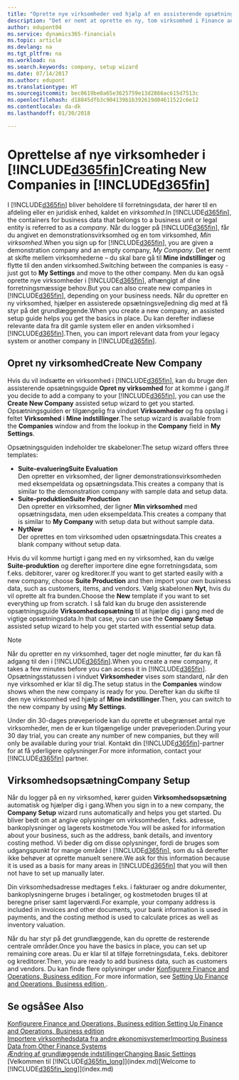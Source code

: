 ```yaml
---
title: "Oprette nye virksomheder ved hjælp af en assisterende opsætningsvejledning | Microsoft Docs"
description: "Det er nemt at oprette en ny, tom virksomhed i Finance and Operations, Business edition. En assisterede opsætningsvejledning hjælper dig gennem trinene, og du kan indlæse eksisterende forretningsdata."
author: edupont04
ms.service: dynamics365-financials
ms.topic: article
ms.devlang: na
ms.tgt_pltfrm: na
ms.workload: na
ms.search.keywords: company, setup wizard
ms.date: 07/14/2017
ms.author: edupont
ms.translationtype: HT
ms.sourcegitcommit: bec0619be0a65e3625759e13d2866ac615d7513c
ms.openlocfilehash: d18845dfb3c904139b1b392619d04611522c6e12
ms.contentlocale: da-dk
ms.lasthandoff: 01/30/2018

---
```

# <a name="creating-new-companies-in-included365finincludesd365finmdmd"></a><span data-ttu-id="db2f5-104">Oprettelse af nye virksomheder i [!INCLUDE[d365fin](includes/d365fin_md.md)]</span><span class="sxs-lookup"><span data-stu-id="db2f5-104">Creating New Companies in [!INCLUDE[d365fin](includes/d365fin_md.md)]</span></span>
<span data-ttu-id="db2f5-105">I [!INCLUDE[d365fin](includes/d365fin_md.md)] bliver beholdere til forretningsdata, der hører til en afdeling eller en juridisk enhed, kaldet en *virksomhed*.</span><span class="sxs-lookup"><span data-stu-id="db2f5-105">In [!INCLUDE[d365fin](includes/d365fin_md.md)], the containers for business data that belongs to a business unit or legal entity is referred to as a *company*.</span></span> <span data-ttu-id="db2f5-106">Når du logger på [!INCLUDE[d365fin](includes/d365fin_md.md)], får du angivet en demonstrationsvirksomhed og en tom virksomhed, *Min virksomhed*.</span><span class="sxs-lookup"><span data-stu-id="db2f5-106">When you sign up for [!INCLUDE[d365fin](includes/d365fin_md.md)], you are given a demonstration company and an empty company, *My Company*.</span></span> <span data-ttu-id="db2f5-107">Det er nemt at skifte mellem virksomhederne – du skal bare gå til **Mine indstillinger** og flytte til den anden virksomhed.</span><span class="sxs-lookup"><span data-stu-id="db2f5-107">Switching between the companies is easy - just got to **My Settings** and move to the other company.</span></span> <span data-ttu-id="db2f5-108">Men du kan også oprette nye virksomheder i [!INCLUDE[d365fin](includes/d365fin_md.md)], afhængigt af dine forretningsmæssige behov.</span><span class="sxs-lookup"><span data-stu-id="db2f5-108">But you can also create new companies in [!INCLUDE[d365fin](includes/d365fin_md.md)], depending on your business needs.</span></span> <span data-ttu-id="db2f5-109">Når du opretter en ny virksomhed, hjælper en assisterede opsætningsvejledning dig med at få styr på det grundlæggende.</span><span class="sxs-lookup"><span data-stu-id="db2f5-109">When you create a new company, an assisted setup guide helps you get the basics in place.</span></span> <span data-ttu-id="db2f5-110">Du kan derefter indlæse relevante data fra dit gamle system eller en anden virksomhed i [!INCLUDE[d365fin](includes/d365fin_md.md)].</span><span class="sxs-lookup"><span data-stu-id="db2f5-110">Then, you can import relevant data from your legacy system or another company in [!INCLUDE[d365fin](includes/d365fin_md.md)].</span></span>  

## <a name="create-new-company"></a><span data-ttu-id="db2f5-111">Opret ny virksomhed</span><span class="sxs-lookup"><span data-stu-id="db2f5-111">Create New Company</span></span>
<span data-ttu-id="db2f5-112">Hvis du vil indsætte en virksomhed i [!INCLUDE[d365fin](includes/d365fin_md.md)], kan du bruge den assisterende opsætningsguide **Opret ny virksomhed** for at komme i gang.</span><span class="sxs-lookup"><span data-stu-id="db2f5-112">If you decide to add a company to your [!INCLUDE[d365fin](includes/d365fin_md.md)], you can use the **Create New Company** assisted setup wizard to get you started.</span></span> <span data-ttu-id="db2f5-113">Opsætningsguiden er tilgængelig fra vinduet **Virksomheder** og fra opslag i feltet **Virksomhed** i **Mine indstillinger**.</span><span class="sxs-lookup"><span data-stu-id="db2f5-113">The setup wizard is available from the **Companies** window and from the lookup in the **Company** field in **My Settings**.</span></span>  

<span data-ttu-id="db2f5-114">Opsætningsguiden indeholder tre skabeloner:</span><span class="sxs-lookup"><span data-stu-id="db2f5-114">The setup wizard offers three templates:</span></span>

-   <span data-ttu-id="db2f5-115">**Suite-evaluering**</span><span class="sxs-lookup"><span data-stu-id="db2f5-115">**Suite Evaluation**</span></span>  
    <span data-ttu-id="db2f5-116">Den opretter en virksomhed, der ligner demonstrationsvirksomheden med eksempeldata og opsætningsdata.</span><span class="sxs-lookup"><span data-stu-id="db2f5-116">This creates a company that is similar to the demonstration company with sample data and setup data.</span></span>  
-   <span data-ttu-id="db2f5-117">**Suite-produktion**</span><span class="sxs-lookup"><span data-stu-id="db2f5-117">**Suite Production**</span></span>  
    <span data-ttu-id="db2f5-118">Den opretter en virksomhed, der ligner **Min virksomhed** med opsætningsdata, men uden eksempeldata.</span><span class="sxs-lookup"><span data-stu-id="db2f5-118">This creates a company that is similar to **My Company** with setup data but without sample data.</span></span>  
-   <span data-ttu-id="db2f5-119">**Nyt**</span><span class="sxs-lookup"><span data-stu-id="db2f5-119">**New**</span></span>  
    <span data-ttu-id="db2f5-120">Der oprettes en tom virksomhed uden opsætningsdata.</span><span class="sxs-lookup"><span data-stu-id="db2f5-120">This creates a blank company without setup data.</span></span>  

<span data-ttu-id="db2f5-121">Hvis du vil komme hurtigt i gang med en ny virksomhed, kan du vælge **Suite-produktion** og derefter importere dine egne forretningsdata, som f.eks. debitorer, varer og kreditorer.</span><span class="sxs-lookup"><span data-stu-id="db2f5-121">If you want to get started easily with a new company, choose **Suite Production** and then import your own business data, such as customers, items, and vendors.</span></span> <span data-ttu-id="db2f5-122">Vælg skabelonen **Nyt**, hvis du vil oprette alt fra bunden.</span><span class="sxs-lookup"><span data-stu-id="db2f5-122">Choose the **New** template if you want to set everything up from scratch.</span></span> <span data-ttu-id="db2f5-123">I så fald kan du bruge den assisterende opsætningsguide **Virksomhedsopsætning** til at hjælpe dig i gang med de vigtige opsætningsdata.</span><span class="sxs-lookup"><span data-stu-id="db2f5-123">In that case, you can use the **Company Setup** assisted setup wizard to help you get started with essential setup data.</span></span>  

> [!NOTE]  
>   <span data-ttu-id="db2f5-124">Når du opretter en ny virksomhed, tager det nogle minutter, før du kan få adgang til den i [!INCLUDE[d365fin](includes/d365fin_md.md)].</span><span class="sxs-lookup"><span data-stu-id="db2f5-124">When you create a new company, it takes a few minutes before you can access it in [!INCLUDE[d365fin](includes/d365fin_md.md)].</span></span> <span data-ttu-id="db2f5-125">Opsætningsstatussen i vinduet **Virksomheder** vises som standard, når den nye virksomhed er klar til dig.</span><span class="sxs-lookup"><span data-stu-id="db2f5-125">The setup status in the **Companies** window shows when the new company is ready for you.</span></span> <span data-ttu-id="db2f5-126">Derefter kan du skifte til den nye virksomhed ved hjælp af **Mine indstillinger**.</span><span class="sxs-lookup"><span data-stu-id="db2f5-126">Then, you can switch to the new company by using **My Settings**.</span></span>  

<span data-ttu-id="db2f5-127">Under din 30-dages prøveperiode kan du oprette et ubegrænset antal nye virksomheder, men de er kun tilgængelige under prøveperioden.</span><span class="sxs-lookup"><span data-stu-id="db2f5-127">During your 30 day trial, you can create any number of new companies, but they will only be available during your trial.</span></span> <span data-ttu-id="db2f5-128">Kontakt din [!INCLUDE[d365fin](includes/d365fin_md.md)]-partner for at få yderligere oplysninger.</span><span class="sxs-lookup"><span data-stu-id="db2f5-128">For more information, contact your [!INCLUDE[d365fin](includes/d365fin_md.md)] partner.</span></span>  

## <a name="company-setup"></a><span data-ttu-id="db2f5-129">Virksomhedsopsætning</span><span class="sxs-lookup"><span data-stu-id="db2f5-129">Company Setup</span></span>
<span data-ttu-id="db2f5-130">Når du logger på en ny virksomhed, kører guiden **Virksomhedsopsætning** automatisk og hjælper dig i gang.</span><span class="sxs-lookup"><span data-stu-id="db2f5-130">When you sign in to a new company, the **Company Setup** wizard runs automatically and helps you get started.</span></span> <span data-ttu-id="db2f5-131">Du bliver bedt om at angive oplysninger om virksomheden, f.eks. adresse, bankoplysninger og lagerets kostmetode.</span><span class="sxs-lookup"><span data-stu-id="db2f5-131">You will be asked for information about your business, such as the address, bank details, and inventory costing method.</span></span> <span data-ttu-id="db2f5-132">Vi beder dig om disse oplysninger, fordi de bruges som udgangspunkt for mange områder i [!INCLUDE[d365fin](includes/d365fin_md.md)], som du så derefter ikke behøver at oprette manuelt senere.</span><span class="sxs-lookup"><span data-stu-id="db2f5-132">We ask for this information because it is used as a basis for many areas in [!INCLUDE[d365fin](includes/d365fin_md.md)] that you will then not have to set up manually later.</span></span>  

<span data-ttu-id="db2f5-133">Din virksomhedsadresse medtages f.eks. i fakturaer og andre dokumenter, bankoplysningerne bruges i betalinger, og kostmetoden bruges til at beregne priser samt lagerværdi.</span><span class="sxs-lookup"><span data-stu-id="db2f5-133">For example, your company address is included in invoices and other documents, your bank information is used in payments, and the costing method is used to calculate prices as well as inventory valuation.</span></span>  

<span data-ttu-id="db2f5-134">Når du har styr på det grundlæggende, kan du oprette de resterende centrale områder.</span><span class="sxs-lookup"><span data-stu-id="db2f5-134">Once you have the basics in place, you can set up remaining core areas.</span></span> <span data-ttu-id="db2f5-135">Du er klar til at tilføje forretningsdata, f.eks. debitorer og kreditorer.</span><span class="sxs-lookup"><span data-stu-id="db2f5-135">Then, you are ready to add business data, such as customers and vendors.</span></span> <span data-ttu-id="db2f5-136">Du kan finde flere oplysninger under [Konfigurere Finance and Operations, Business edition ](setup.md).</span><span class="sxs-lookup"><span data-stu-id="db2f5-136">For more information, see [Setting Up Finance and Operations, Business edition ](setup.md).</span></span>  

## <a name="see-also"></a><span data-ttu-id="db2f5-137">Se også</span><span class="sxs-lookup"><span data-stu-id="db2f5-137">See Also</span></span>
[<span data-ttu-id="db2f5-138">Konfigurere Finance and Operations, Business edition </span><span class="sxs-lookup"><span data-stu-id="db2f5-138">Setting Up Finance and Operations, Business edition </span></span>](setup.md)  
[<span data-ttu-id="db2f5-139">Importere virksomhedsdata fra andre økonomisystemer</span><span class="sxs-lookup"><span data-stu-id="db2f5-139">Importing Business Data from Other Finance Systems</span></span>](upload-data.md)  
[<span data-ttu-id="db2f5-140">Ændring af grundlæggende indstillinger</span><span class="sxs-lookup"><span data-stu-id="db2f5-140">Changing Basic Settings</span></span>](ui-change-basic-settings.md)  
<span data-ttu-id="db2f5-141">[Velkommen til [!INCLUDE[d365fin_long](includes/d365fin_long_md.md)]](index.md)</span><span class="sxs-lookup"><span data-stu-id="db2f5-141">[Welcome to [!INCLUDE[d365fin_long](includes/d365fin_long_md.md)]](index.md)</span></span>  


